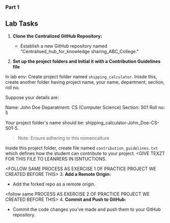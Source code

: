 ### Part 1


## Lab Tasks

1. **Clone the Centralized GitHub Repository:**
   - Establish a new GitHub repository named "Centralised_hub_for_knowledge sharing_ABC_College."

2. **Set up the project folders and Initial it with a Contribution Guidelines file**

In lab env:
Create project folder named `shipping_calculator`.
Inisde this, create another folder having project name, your name, department, section, roll no. 

Suppose your details are:

Name: John Doe
Deparatment: CS (Computer Science)
Section: S01
Roll no: 5

Your project folder's name should be: shipping_calculator-John_Doe-CS-S01-5. 
> Note: Ensure adhering to this nomencalture

Inside this project folder, create file named `contribution_guidelines.txt` which defines how the student can contribute to your project.
<GIVE TEXZT FOR THIS FILE TO LEANRERS IN ISNTUCTIONS.


<FOLLOW SAME PROCESS AS EXERCISE 1 OF PRACTICE PROJECT WE CREATED BEFORE THIS>
3. **Add a Remote Origin:**
   - Add the forked repo as a remote origin.
   
<follow same PROCESS AS EXERCISE 2 OF PRACTICE PROJECT WE CREATED BEFORE THIS>
4. **Commit and Push to GitHub:**
   - Commit the code changes you've made and push them to your GitHub repository.

